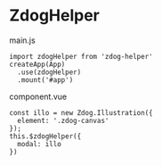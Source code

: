 # ZdogHelper

main.js
```
import zdogHelper from 'zdog-helper'
createApp(App)
  .use(zdogHelper)
  .mount('#app')
```

component.vue
```
const illo = new Zdog.Illustration({
  element: '.zdog-canvas'
});
this.$zdogHelper({
  modal: illo
})
```
